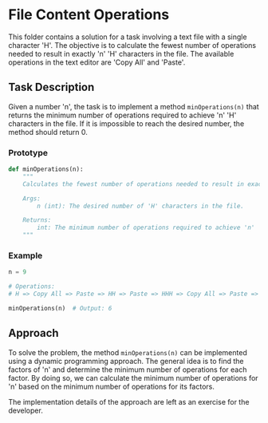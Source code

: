 # File Content Operations

This folder contains a solution for a task involving a text file with a single character 'H'. The objective is to calculate the fewest number of operations needed to result in exactly 'n' 'H' characters in the file. The available operations in the text editor are 'Copy All' and 'Paste'.

## Task Description

Given a number 'n', the task is to implement a method `minOperations(n)` that returns the minimum number of operations required to achieve 'n' 'H' characters in the file. If it is impossible to reach the desired number, the method should return 0.

### Prototype

```python
def minOperations(n):
    """
    Calculates the fewest number of operations needed to result in exactly 'n' 'H' characters in the file.

    Args:
        n (int): The desired number of 'H' characters in the file.

    Returns:
        int: The minimum number of operations required to achieve 'n' 'H' characters. If impossible, returns 0.
    """
```

### Example

```python
n = 9

# Operations:
# H => Copy All => Paste => HH => Paste => HHH => Copy All => Paste => HHHHHH => Paste => HHHHHHHHH

minOperations(n)  # Output: 6
```

## Approach

To solve the problem, the method `minOperations(n)` can be implemented using a dynamic programming approach. The general idea is to find the factors of 'n' and determine the minimum number of operations for each factor. By doing so, we can calculate the minimum number of operations for 'n' based on the minimum number of operations for its factors.

The implementation details of the approach are left as an exercise for the developer.